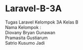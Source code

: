 # Laravel-B-3A
Tugas Laravel Kelompok 3A Kelas B 
<br>
Nama Kelompok :
<br>
Diovany Bryan Gunawan
<br>
Pramasita Gustiarum
<br>
Satrio Kusumo Jadi

